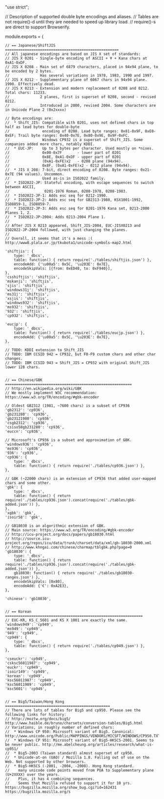 "use strict";

// Description of supported double byte encodings and aliases.
// Tables are not require()-d until they are needed to speed up library load.
// require()-s are direct to support Browserify.

module.exports = {
    
    // == Japanese/ShiftJIS ====================================================
    // All japanese encodings are based on JIS X set of standards:
    // JIS X 0201 - Single-byte encoding of ASCII + ¥ + Kana chars at 0xA1-0xDF.
    // JIS X 0208 - Main set of 6879 characters, placed in 94x94 plane, to be encoded by 2 bytes. 
    //              Has several variations in 1978, 1983, 1990 and 1997.
    // JIS X 0212 - Supplementary plane of 6067 chars in 94x94 plane. 1990. Effectively dead.
    // JIS X 0213 - Extension and modern replacement of 0208 and 0212. Total chars: 11233.
    //              2 planes, first is superset of 0208, second - revised 0212.
    //              Introduced in 2000, revised 2004. Some characters are in Unicode Plane 2 (0x2xxxx)

    // Byte encodings are:
    //  * Shift_JIS: Compatible with 0201, uses not defined chars in top half as lead bytes for double-byte
    //               encoding of 0208. Lead byte ranges: 0x81-0x9F, 0xE0-0xEF; Trail byte ranges: 0x40-0x7E, 0x80-0x9E, 0x9F-0xFC.
    //               Windows CP932 is a superset of Shift_JIS. Some companies added more chars, notably KDDI.
    //  * EUC-JP:    Up to 3 bytes per character. Used mostly on *nixes.
    //               0x00-0x7F       - lower part of 0201
    //               0x8E, 0xA1-0xDF - upper part of 0201
    //               (0xA1-0xFE)x2   - 0208 plane (94x94).
    //               0x8F, (0xA1-0xFE)x2 - 0212 plane (94x94).
    //  * JIS X 208: 7-bit, direct encoding of 0208. Byte ranges: 0x21-0x7E (94 values). Uncommon.
    //               Used as-is in ISO2022 family.
    //  * ISO2022-JP: Stateful encoding, with escape sequences to switch between ASCII, 
    //                0201-1976 Roman, 0208-1978, 0208-1983.
    //  * ISO2022-JP-1: Adds esc seq for 0212-1990.
    //  * ISO2022-JP-2: Adds esc seq for GB2313-1980, KSX1001-1992, ISO8859-1, ISO8859-7.
    //  * ISO2022-JP-3: Adds esc seq for 0201-1976 Kana set, 0213-2000 Planes 1, 2.
    //  * ISO2022-JP-2004: Adds 0213-2004 Plane 1.
    //
    // After JIS X 0213 appeared, Shift_JIS-2004, EUC-JISX0213 and ISO2022-JP-2004 followed, with just changing the planes.
    //
    // Overall, it seems that it's a mess :( http://www8.plala.or.jp/tkubota1/unicode-symbols-map2.html

    'shiftjis': {
        type: '_dbcs',
        table: function() { return require('./tables/shiftjis.json') },
        encodeAdd: {'\u00a5': 0x5C, '\u203E': 0x7E},
        encodeSkipVals: [{from: 0xED40, to: 0xF940}],
    },
    'csshiftjis': 'shiftjis',
    'mskanji': 'shiftjis',
    'sjis': 'shiftjis',
    'windows31j': 'shiftjis',
    'ms31j': 'shiftjis',
    'xsjis': 'shiftjis',
    'windows932': 'shiftjis',
    'ms932': 'shiftjis',
    '932': 'shiftjis',
    'cp932': 'shiftjis',

    'eucjp': {
        type: '_dbcs',
        table: function() { return require('./tables/eucjp.json') },
        encodeAdd: {'\u00a5': 0x5C, '\u203E': 0x7E},
    },

    // TODO: KDDI extension to Shift_JIS
    // TODO: IBM CCSID 942 = CP932, but F0-F9 custom chars and other char changes.
    // TODO: IBM CCSID 943 = Shift_JIS = CP932 with original Shift_JIS lower 128 chars.


    // == Chinese/GBK ==========================================================
    // http://en.wikipedia.org/wiki/GBK
    // We mostly implement W3C recommendation: https://www.w3.org/TR/encoding/#gbk-encoder

    // Oldest GB2312 (1981, ~7600 chars) is a subset of CP936
    'gb2312': 'cp936',
    'gb231280': 'cp936',
    'gb23121980': 'cp936',
    'csgb2312': 'cp936',
    'csiso58gb231280': 'cp936',
    'euccn': 'cp936',

    // Microsoft's CP936 is a subset and approximation of GBK.
    'windows936': 'cp936',
    'ms936': 'cp936',
    '936': 'cp936',
    'cp936': {
        type: '_dbcs',
        table: function() { return require('./tables/cp936.json') },
    },

    // GBK (~22000 chars) is an extension of CP936 that added user-mapped chars and some other.
    'gbk': {
        type: '_dbcs',
        table: function() { return require('./tables/cp936.json').concat(require('./tables/gbk-added.json')) },
    },
    'xgbk': 'gbk',
    'isoir58': 'gbk',

    // GB18030 is an algorithmic extension of GBK.
    // Main source: https://www.w3.org/TR/encoding/#gbk-encoder
    // http://icu-project.org/docs/papers/gb18030.html
    // http://source.icu-project.org/repos/icu/data/trunk/charset/data/xml/gb-18030-2000.xml
    // http://www.khngai.com/chinese/charmap/tblgbk.php?page=0
    'gb18030': {
        type: '_dbcs',
        table: function() { return require('./tables/cp936.json').concat(require('./tables/gbk-added.json')) },
        gb18030: function() { return require('./tables/gb18030-ranges.json') },
        encodeSkipVals: [0x80],
        encodeAdd: {'€': 0xA2E3},
    },

    'chinese': 'gb18030',


    // == Korean ===============================================================
    // EUC-KR, KS_C_5601 and KS X 1001 are exactly the same.
    'windows949': 'cp949',
    'ms949': 'cp949',
    '949': 'cp949',
    'cp949': {
        type: '_dbcs',
        table: function() { return require('./tables/cp949.json') },
    },

    'cseuckr': 'cp949',
    'csksc56011987': 'cp949',
    'euckr': 'cp949',
    'isoir149': 'cp949',
    'korean': 'cp949',
    'ksc56011987': 'cp949',
    'ksc56011989': 'cp949',
    'ksc5601': 'cp949',


    // == Big5/Taiwan/Hong Kong ================================================
    // There are lots of tables for Big5 and cp950. Please see the following links for history:
    // http://moztw.org/docs/big5/  http://www.haible.de/bruno/charsets/conversion-tables/Big5.html
    // Variations, in roughly number of defined chars:
    //  * Windows CP 950: Microsoft variant of Big5. Canonical: http://www.unicode.org/Public/MAPPINGS/VENDORS/MICSFT/WINDOWS/CP950.TXT
    //  * Windows CP 951: Microsoft variant of Big5-HKSCS-2001. Seems to be never public. http://me.abelcheung.org/articles/research/what-is-cp951/
    //  * Big5-2003 (Taiwan standard) almost superset of cp950.
    //  * Unicode-at-on (UAO) / Mozilla 1.8. Falling out of use on the Web. Not supported by other browsers.
    //  * Big5-HKSCS (-2001, -2004, -2008). Hong Kong standard. 
    //    many unicode code points moved from PUA to Supplementary plane (U+2XXXX) over the years.
    //    Plus, it has 4 combining sequences.
    //    Seems that Mozilla refused to support it for 10 yrs. https://bugzilla.mozilla.org/show_bug.cgi?id=162431 https://bugzilla.mozilla.org/s